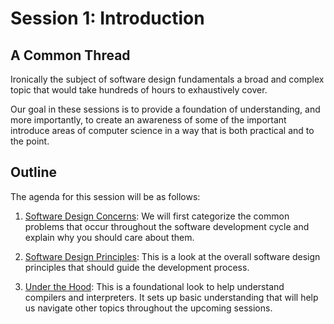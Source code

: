# Session 1: Introduction

## A Common Thread

Ironically the subject of software design fundamentals a broad and complex topic 
that would take hundreds of hours to exhaustively cover.  

Our goal in these sessions is to provide a foundation of understanding, and more 
importantly, to create an awareness of some of the important introduce areas of 
computer science in a way that is both practical and to the point.


## Outline

The agenda for this session will be as follows:

1. [Software Design Concerns](DesignConcerns.md):  We will first categorize the 
    common problems that occur throughout the software development cycle and 
    explain why you should care about them.

2. [Software Design Principles](DesignPrinciples.md):  This is a look at the overall
    software design principles that should guide the development process.

3. [Under the Hood](LowLevel.md):  This is a foundational look to help understand 
    compilers and interpreters.  It sets up basic understanding that will help us
    navigate other topics throughout the upcoming sessions.
